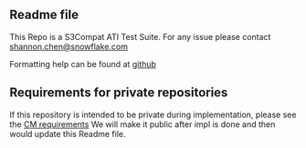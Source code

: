 ## Readme file

This Repo is a S3Compat ATI Test Suite.
For any issue please contact shannon.chen@snowflake.com

Formatting help can be found at [github](https://help.github.com/en/github/writing-on-github/basic-writing-and-formatting-syntax)

## Requirements for private repositories

If this repository is intended to be private during implementation, please see the [CM requirements](https://snowflakecomputing.atlassian.net/wiki/spaces/~367958958/pages/671909031/Creating+a+new+repository)
We will make it public after impl is done and then would update this Readme file.


